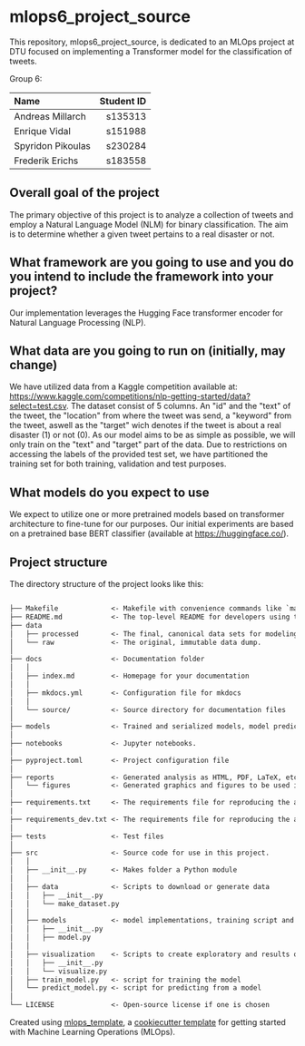 # mlops6_project_source

This repository, mlops6_project_source, is dedicated to an MLOps project at DTU focused on implementing a Transformer model for the classification of tweets.

Group 6:  

| Name | Student ID |
|:-|-:|
| Andreas Millarch | s135313 |
| Enrique Vidal | s151988 |
| Spyridon Pikoulas | s230284 |  
| Frederik Erichs | s183558 |


## Overall goal of the project

The primary objective of this project is to analyze a collection of tweets and employ a Natural Language Model (NLM) for binary classification. The aim is to determine whether a given tweet pertains to a real disaster or not.

## What framework are you going to use and you do you intend to include the framework into your project?

Our implementation leverages the Hugging Face transformer encoder for Natural Language Processing (NLP).

## What data are you going to run on (initially, may change)
We have utilized data from a Kaggle competition available at: https://www.kaggle.com/competitions/nlp-getting-started/data?select=test.csv. The dataset consist of 5 columns. An "id" and the "text" of the tweet, the "location" from where the tweet was send, a "keyword" from the tweet, aswell as the "target" wich denotes if the tweet is about a real disaster (1) or not (0). As our model aims to be as simple as possible, we will only train on the "text" and "target" part of the data. Due to restrictions on accessing the labels of the provided test set, we have partitioned the training set for both training, validation and test purposes.

## What models do you expect to use

We expect to utilize one or more pretrained models based on transformer architecture to fine-tune for our purposes. Our initial experiments are based on a pretrained base BERT classifier (available at https://huggingface.co/). 

## Project structure

The directory structure of the project looks like this:

```txt

├── Makefile             <- Makefile with convenience commands like `make data` or `make train`
├── README.md            <- The top-level README for developers using this project.
├── data
│   ├── processed        <- The final, canonical data sets for modeling.
│   └── raw              <- The original, immutable data dump.
│
├── docs                 <- Documentation folder
│   │
│   ├── index.md         <- Homepage for your documentation
│   │
│   ├── mkdocs.yml       <- Configuration file for mkdocs
│   │
│   └── source/          <- Source directory for documentation files
│
├── models               <- Trained and serialized models, model predictions, or model summaries
│
├── notebooks            <- Jupyter notebooks.
│
├── pyproject.toml       <- Project configuration file
│
├── reports              <- Generated analysis as HTML, PDF, LaTeX, etc.
│   └── figures          <- Generated graphics and figures to be used in reporting
│
├── requirements.txt     <- The requirements file for reproducing the analysis environment
|
├── requirements_dev.txt <- The requirements file for reproducing the analysis environment
│
├── tests                <- Test files
│
├── src                  <- Source code for use in this project.
│   │
│   ├── __init__.py      <- Makes folder a Python module
│   │
│   ├── data             <- Scripts to download or generate data
│   │   ├── __init__.py
│   │   └── make_dataset.py
│   │
│   ├── models           <- model implementations, training script and prediction script
│   │   ├── __init__.py
│   │   ├── model.py
│   │
│   ├── visualization    <- Scripts to create exploratory and results oriented visualizations
│   │   ├── __init__.py
│   │   └── visualize.py
│   ├── train_model.py   <- script for training the model
│   └── predict_model.py <- script for predicting from a model
│
└── LICENSE              <- Open-source license if one is chosen
```

Created using [mlops_template](https://github.com/SkafteNicki/mlops_template),
a [cookiecutter template](https://github.com/cookiecutter/cookiecutter) for getting
started with Machine Learning Operations (MLOps).
